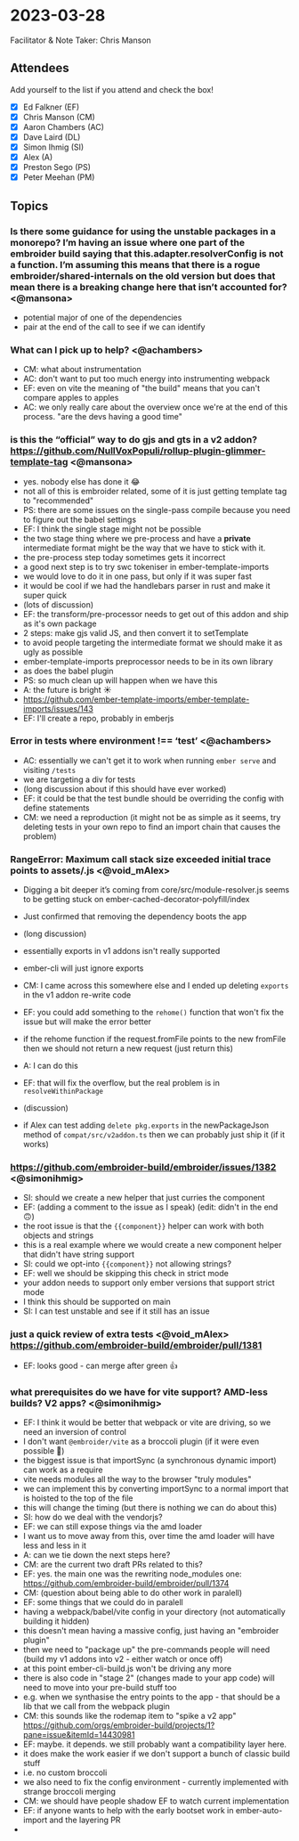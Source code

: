 # 2023-03-28

Facilitator & Note Taker: Chris Manson

## Attendees

Add yourself to the list if you attend and check the box!

- [x] Ed Falkner (EF)
- [x] Chris Manson (CM)
- [x] Aaron Chambers (AC)
- [x] Dave Laird (DL)
- [x] Simon Ihmig (SI)
- [x] Alex (A)
- [x] Preston Sego (PS)
- [x] Peter Meehan (PM)

## Topics


### Is there some guidance for using the unstable packages in a monorepo? I’m having an issue where one part of the embroider build saying that this.adapter.resolverConfig is not a function. I’m assuming this means that there is a rogue embroider/shared-internals on the old version but does that mean there is a breaking change here that isn’t accounted for? <@mansona>

- potential major of one of the dependencies
- pair at the end of the call to see if we can identify

### What can I pick up to help? <@achambers>

- CM: what about instrumentation
- AC: don't want to put too much energy into instrumenting webpack
- EF: even on vite the meaning of "the build" means that you can't compare apples to apples
- AC: we only really care about the overview once we're at the end of this process. "are the devs having a good time" 

### is this the “official” way to do gjs and gts in a v2 addon? https://github.com/NullVoxPopuli/rollup-plugin-glimmer-template-tag <@mansona> 

- yes. nobody else has done it 😂
- not all of this is embroider related, some of it is just getting template tag to "recommended"
- PS: there are some issues on the single-pass compile because you need to figure out the babel settings
- EF: I think the single stage might not be possible
- the two stage thing where we pre-process and have a **private** intermediate format might be the way that we have to stick with it. 
- the pre-process step today sometimes gets it incorrect
- a good next step is to try swc tokeniser in ember-template-imports
- we would love to do it in one pass, but only if it was super fast
- it would be cool if we had the handlebars parser in rust and make it super quick
- (lots of discussion)
- EF: the transform/pre-processor needs to get out of this addon and ship as it's own package
- 2 steps: make gjs valid JS, and then convert it to setTemplate
- to avoid people targeting the intermediate format we should make it as ugly as possible
- ember-template-imports preprocessor needs to be in its own library
- as does the babel plugin
- PS: so much clean up will happen when we have this
- A: the future is bright ☀️
- https://github.com/ember-template-imports/ember-template-imports/issues/143
- EF: I'll create a repo, probably in emberjs


### Error in tests where environment !== ‘test’ <@achambers>

- AC: essentially we can't get it to work when running `ember serve` and visiting `/tests`
- we are targeting a div for tests
- (long discussion about if this should have ever worked)
- EF: it could be that the test bundle should be overriding the config with define statements
- CM: we need a reproduction (it might not be as simple as it seems, try deleting tests in your own repo to find an import chain that causes the problem)

### RangeError: Maximum call stack size exceeded initial trace points to assets/<appname>.js <@void_mAlex>

- Digging a bit deeper it’s coming from core/src/module-resolver.js seems to be getting stuck on ember-cached-decorator-polyfill/index
- Just confirmed that removing the dependency boots the app

- (long discussion)
- essentially exports in v1 addons isn't really supported
- ember-cli will just ignore exports
- CM: I came across this somewhere else and I ended up deleting `exports` in the v1 addon re-write code
- EF: you could add something to the `rehome()` function that won't fix the issue but will make the error better
- if the rehome function if the request.fromFile points to the new fromFile then we should not return a new request (just return this)
- A: I can do this
- EF: that will fix the overflow, but the real problem is in `resolveWithinPackage`
- (discussion)
- if Alex can test adding `delete pkg.exports` in the newPackageJson method of `compat/src/v2addon.ts` then we can probably just ship it (if it works)

### https://github.com/embroider-build/embroider/issues/1382 <@simonihmig>

- SI: should we create a new helper that just curries the component
- EF: (adding a comment to the issue as I speak) (edit: didn't in the end 🙃)
- the root issue is that the `{{component}}` helper can work with both objects and strings
- this is a real example where we would create a new component helper that didn't have string support
- SI: could we opt-into `{{component}}` not allowing strings? 
- EF: well we should be skipping this check in strict mode
- your addon needs to support only ember versions that support strict mode
- I think this should be supported on main
- SI: I can test unstable and see if it still has an issue

### just a quick review of extra tests <@void_mAlex> https://github.com/embroider-build/embroider/pull/1381

- EF: looks good - can merge after green 👍

###  what prerequisites do we have for vite support? AMD-less builds? V2 apps? <@simonihmig>

- EF: I think it would be better that webpack or vite are driving, so we need an inversion of control
- I don't want `@embroider/vite` as a broccoli plugin (if it were even possible 🤔)
- the biggest issue is that importSync (a synchronous dynamic import) can work as a require
- vite needs modules all the way to the browser "truly modules"
- we can implement this by converting importSync to a normal import that is hoisted to the top of the file
- this will change the timing (but there is nothing we can do about this)
- SI: how do we deal with the vendorjs?
- EF: we can still expose things via the amd loader
- I want us to move away from this, over time the amd loader will have less and less in it
- A: can we tie down the next steps here? 
- CM: are the current two draft PRs related to this? 
- EF: yes. the main one was the rewriting node_modules one: https://github.com/embroider-build/embroider/pull/1374
- CM: (question about being able to do other work in paralell)
- EF: some things that we could do in paralell
- having a webpack/babel/vite config in your directory (not automatically building it hidden)
- this doesn't mean having a massive config, just having an "embroider plugin"
- then we need to "package up" the pre-commands people will need (build my v1 addons into v2 - either watch or once off)
- at this point ember-cli-build.js won't be driving any more
- there is also code in "stage 2" (changes made to your app code) will need to move into your pre-build stuff too
- e.g. when we synthasise the entry points to the app - that should be a lib that we call from the webpack plugin
- CM: this sounds like the rodemap item to "spike a v2 app" https://github.com/orgs/embroider-build/projects/1?pane=issue&itemId=14430981
- EF: maybe. it depends. we still probably want a compatibility layer here.
- it does make the work easier if we don't support a bunch of classic build stuff
- i.e. no custom broccoli
- we also need to fix the config environment - currently implemented with strange broccoli merging
- CM: we should have people shadow EF to watch current implementation
- EF: if anyone wants to help with the early bootset work in ember-auto-import and the layering PR
- 